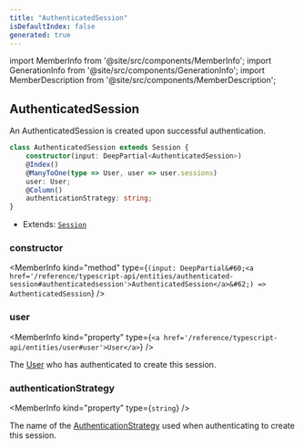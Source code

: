 ```yaml
---
title: "AuthenticatedSession"
isDefaultIndex: false
generated: true
---
```

<!-- This file was generated from the Vendure source. Do not modify. Instead, re-run the "docs:build" script -->
import MemberInfo from '@site/src/components/MemberInfo';
import GenerationInfo from '@site/src/components/GenerationInfo';
import MemberDescription from '@site/src/components/MemberDescription';


## AuthenticatedSession

<GenerationInfo sourceFile="packages/core/src/entity/session/authenticated-session.entity.ts" sourceLine="14" packageName="@bb-vendure/core" />

An AuthenticatedSession is created upon successful authentication.

```ts title="Signature"
class AuthenticatedSession extends Session {
    constructor(input: DeepPartial<AuthenticatedSession>)
    @Index()
    @ManyToOne(type => User, user => user.sessions)
    user: User;
    @Column()
    authenticationStrategy: string;
}
```
* Extends: <code><a href='/reference/typescript-api/entities/session#session'>Session</a></code>



<div className="members-wrapper">

### constructor

<MemberInfo kind="method" type={`(input: DeepPartial&#60;<a href='/reference/typescript-api/entities/authenticated-session#authenticatedsession'>AuthenticatedSession</a>&#62;) => AuthenticatedSession`}   />


### user

<MemberInfo kind="property" type={`<a href='/reference/typescript-api/entities/user#user'>User</a>`}   />

The <a href='/reference/typescript-api/entities/user#user'>User</a> who has authenticated to create this session.
### authenticationStrategy

<MemberInfo kind="property" type={`string`}   />

The name of the <a href='/reference/typescript-api/auth/authentication-strategy#authenticationstrategy'>AuthenticationStrategy</a> used when authenticating
to create this session.


</div>
